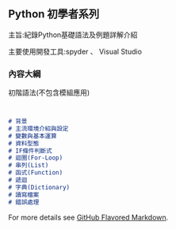 ## Python 初學者系列 

主旨:紀錄Python基礎語法及例題詳解介紹 

主要使用開發工具:spyder 、 Visual Studio

### 內容大綱

初階語法(不包含模組應用)

```markdown


# 背景 
# 主流環境介紹與設定
# 變數與基本運算
# 資料型態 
# IF條件判斷式
# 迴圈(For-Loop)
# 串列(List)
# 函式(Function)
# 遞迴
# 字典(Dictionary)
# 讀寫檔案
# 錯誤處理


```

For more details see [GitHub Flavored Markdown](https://guides.github.com/features/mastering-markdown/).


